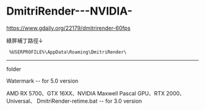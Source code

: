 # DmitriRender---NVIDIA-

https://www.gdaily.org/22179/dmitrirender-60fps

綠屏補丁路徑↓

```  %USERPROFILE%\AppData\Roaming\DmitriRender\ ``` 


<hr>

folder 

Watermark -- for 5.0 version  

AMD RX 5700、GTX 16XX、NVIDIA Maxwell Pascal GPU、RTX 2000、Universal、 DmitriRender-retime.bat -- for 3.0 version 
